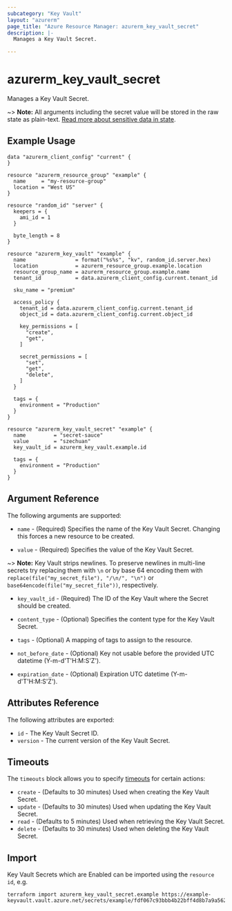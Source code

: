 ```yaml
---
subcategory: "Key Vault"
layout: "azurerm"
page_title: "Azure Resource Manager: azurerm_key_vault_secret"
description: |-
  Manages a Key Vault Secret.

---
```


# azurerm_key_vault_secret

Manages a Key Vault Secret.

~> **Note:** All arguments including the secret value will be stored in the raw state as plain-text.
[Read more about sensitive data in state](/docs/state/sensitive-data.html).

## Example Usage

```hcl
data "azurerm_client_config" "current" {
}

resource "azurerm_resource_group" "example" {
  name     = "my-resource-group"
  location = "West US"
}

resource "random_id" "server" {
  keepers = {
    ami_id = 1
  }

  byte_length = 8
}

resource "azurerm_key_vault" "example" {
  name                = format("%s%s", "kv", random_id.server.hex)
  location            = azurerm_resource_group.example.location
  resource_group_name = azurerm_resource_group.example.name
  tenant_id           = data.azurerm_client_config.current.tenant_id

  sku_name = "premium"

  access_policy {
    tenant_id = data.azurerm_client_config.current.tenant_id
    object_id = data.azurerm_client_config.current.object_id

    key_permissions = [
      "create",
      "get",
    ]

    secret_permissions = [
      "set",
      "get",
      "delete",
    ]
  }

  tags = {
    environment = "Production"
  }
}

resource "azurerm_key_vault_secret" "example" {
  name         = "secret-sauce"
  value        = "szechuan"
  key_vault_id = azurerm_key_vault.example.id

  tags = {
    environment = "Production"
  }
}
```

## Argument Reference

The following arguments are supported:

* `name` - (Required) Specifies the name of the Key Vault Secret. Changing this forces a new resource to be created.

* `value` - (Required) Specifies the value of the Key Vault Secret.

~> **Note:** Key Vault strips newlines. To preserve newlines in multi-line secrets try replacing them with `\n` or by base 64 encoding them with `replace(file("my_secret_file"), "/\n/", "\n")` or `base64encode(file("my_secret_file"))`, respectively.

* `key_vault_id` - (Required) The ID of the Key Vault where the Secret should be created.

* `content_type` - (Optional) Specifies the content type for the Key Vault Secret.

* `tags` - (Optional) A mapping of tags to assign to the resource.

* `not_before_date` - (Optional) Key not usable before the provided UTC datetime (Y-m-d'T'H:M:S'Z').

* `expiration_date` - (Optional) Expiration UTC datetime (Y-m-d'T'H:M:S'Z').

## Attributes Reference

The following attributes are exported:

* `id` - The Key Vault Secret ID.
* `version` - The current version of the Key Vault Secret.

## Timeouts



The `timeouts` block allows you to specify [timeouts](https://www.terraform.io/docs/configuration/resources.html#timeouts) for certain actions:

* `create` - (Defaults to 30 minutes) Used when creating the Key Vault Secret.
* `update` - (Defaults to 30 minutes) Used when updating the Key Vault Secret.
* `read` - (Defaults to 5 minutes) Used when retrieving the Key Vault Secret.
* `delete` - (Defaults to 30 minutes) Used when deleting the Key Vault Secret.

## Import

Key Vault Secrets which are Enabled can be imported using the `resource id`, e.g.

```shell
terraform import azurerm_key_vault_secret.example https://example-keyvault.vault.azure.net/secrets/example/fdf067c93bbb4b22bff4d8b7a9a56217
```

